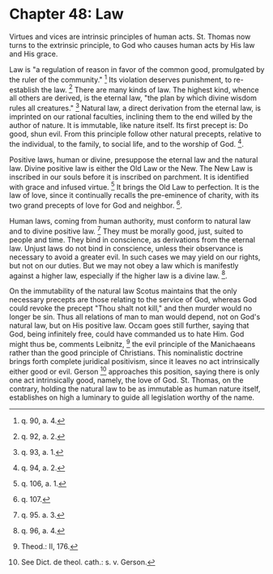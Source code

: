 # Chapter 48: Law

Virtues and vices are intrinsic principles of human acts. St. Thomas now turns to the extrinsic principle, to God who causes human acts by His law and His grace.

Law is "a regulation of reason in favor of the common good, promulgated by the ruler of the community." [^1077] Its violation deserves punishment, to re-establish the law. [^1078] There are many kinds of law. The highest kind, whence all others are derived, is the eternal law, "the plan by which divine wisdom rules all creatures." [^1079] Natural law, a direct derivation from the eternal law, is imprinted on our rational faculties, inclining them to the end willed by the author of nature. It is immutable, like nature itself. Its first precept is: Do good, shun evil. From this principle follow other natural precepts, relative to the individual, to the family, to social life, and to the worship of God. [^1080].

Positive laws, human or divine, presuppose the eternal law and the natural law. Divine positive law is either the Old Law or the New. The New Law is inscribed in our souls before it is inscribed on parchment. It is identified with grace and infused virtue. [^1081] It brings the Old Law to perfection. It is the law of love, since it continually recalls the pre-eminence of charity, with its two grand precepts of love for God and neighbor. [^1082].

Human laws, coming from human authority, must conform to natural law and to divine positive law. [^1083] They must be morally good, just, suited to people and time. They bind in conscience, as derivations from the eternal law. Unjust laws do not bind in conscience, unless their observance is necessary to avoid a greater evil. In such cases we may yield on our rights, but not on our duties. But we may not obey a law which is manifestly against a higher law, especially if the higher law is a divine law. [^1084].

On the immutability of the natural law Scotus maintains that the only necessary precepts are those relating to the service of God, whereas God could revoke the precept "Thou shalt not kill," and then murder would no longer be sin. Thus all relations of man to man would depend, not on God's natural law, but on His positive law. Occam goes still further, saying that God, being infinitely free, could have commanded us to hate Him. God might thus be, comments Leibnitz, [^1085] the evil principle of the Manichaeans rather than the good principle of Christians. This nominalistic doctrine brings forth complete juridical positivism, since it leaves no act intrinsically either good or evil. Gerson [^1086] approaches this position, saying there is only one act intrinsically good, namely, the love of God. St. Thomas, on the contrary, holding the natural law to be as immutable as human nature itself, establishes on high a luminary to guide all legislation worthy of the name.


[^1077]: q. 90, a. 4.

[^1078]: q. 92, a. 2.

[^1079]: q. 93, a. 1.

[^1080]: q. 94, a. 2.

[^1081]: q. 106, a. 1.

[^1082]: q. 107.

[^1083]: q. 95. a. 3.

[^1084]: q. 96, a. 4.

[^1085]: Theod.: II, 176.

[^1086]: See Dict. de theol. cath.: s. v. Gerson.
